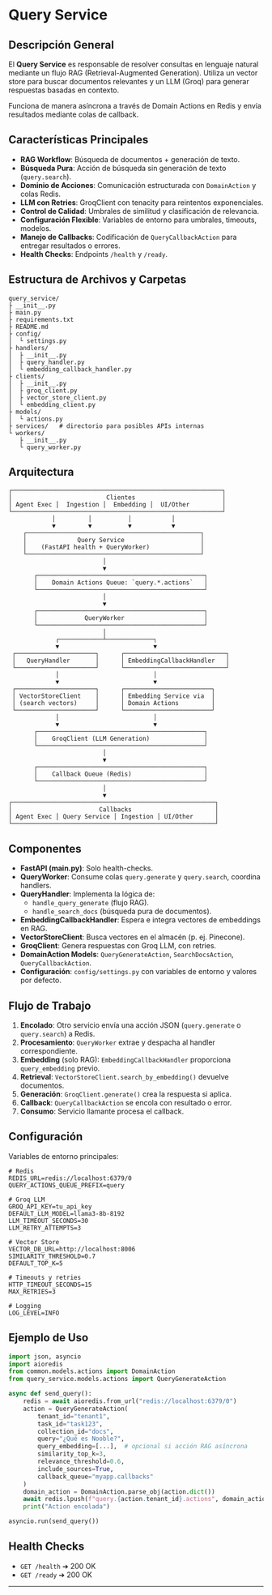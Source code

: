 # Query Service

## Descripción General

El **Query Service** es responsable de resolver consultas en lenguaje natural mediante un flujo RAG (Retrieval-Augmented Generation). Utiliza un vector store para buscar documentos relevantes y un LLM (Groq) para generar respuestas basadas en contexto.

Funciona de manera asíncrona a través de Domain Actions en Redis y envía resultados mediante colas de callback.

## Características Principales

- **RAG Workflow**: Búsqueda de documentos + generación de texto.
- **Búsqueda Pura**: Acción de búsqueda sin generación de texto (`query.search`).
- **Dominio de Acciones**: Comunicación estructurada con `DomainAction` y colas Redis.
- **LLM con Retries**: GroqClient con tenacity para reintentos exponenciales.
- **Control de Calidad**: Umbrales de similitud y clasificación de relevancia.
- **Configuración Flexible**: Variables de entorno para umbrales, timeouts, modelos.
- **Manejo de Callbacks**: Codificación de `QueryCallbackAction` para entregar resultados o errores.
- **Health Checks**: Endpoints `/health` y `/ready`.

## Estructura de Archivos y Carpetas

```plaintext
query_service/
├ __init__.py
├ main.py
├ requirements.txt
├ README.md
├ config/
│  └ settings.py
├ handlers/
│  ├ __init__.py
│  ├ query_handler.py
│  └ embedding_callback_handler.py
├ clients/
│  ├ __init__.py
│  ├ groq_client.py
│  ├ vector_store_client.py
│  └ embedding_client.py
├ models/
│  └ actions.py
├ services/   # directorio para posibles APIs internas
└ workers/
   ├ __init__.py
   └ query_worker.py
```

## Arquitectura

```plaintext
┌──────────────────────────────────────────────────────────┐
│                          Clientes                        │
│ Agent Exec │  Ingestion │  Embedding │  UI/Other         │
└──────────────────────────────────────────────────────────┘
            │         │          │           │
            ▼         ▼          ▼           ▼
    ┌────────────────────────────────────────────────┐
    │              Query Service                     │
    │    (FastAPI health + QueryWorker)              │
    └────────────────────────────────────────────────┘
                          │
                          ▼
       ┌──────────────────────────────────────────────┐
       │    Domain Actions Queue: `query.*.actions`   │
       └──────────────────────────────────────────────┘
                          │
                          ▼
       ┌──────────────────────────────────────────────┐
       │             QueryWorker                      │
       └──────────────────────────────────────────────┘
                          │
             ┌────────────┴─────────────┐
             ▼                          ▼
 ┌──────────────────────┐      ┌────────────────────────────┐
 │   QueryHandler       │      │ EmbeddingCallbackHandler   │
 └──────────────────────┘      └────────────────────────────┘
             │                          │
             ▼                          ▼
 ┌──────────────────────┐      ┌────────────────────────┐
 │ VectorStoreClient    │      │ Embedding Service via  │
 │ (search vectors)     │      │ Domain Actions         │
 └──────────────────────┘      └────────────────────────┘
             │                          │
             ▼                          ▼
       ┌──────────────────────────────────────────────┐
       │    GroqClient (LLM Generation)               │
       └──────────────────────────────────────────────┘
                          │
                          ▼
       ┌──────────────────────────────────────────────┐
       │    Callback Queue (Redis)                    │
       └──────────────────────────────────────────────┘
                          │
                          ▼
┌────────────────────────────────────────────────────────┐
│                        Callbacks                       │
│ Agent Exec │ Query Service │ Ingestion │ UI/Other      │
└────────────────────────────────────────────────────────┘
```

## Componentes

- **FastAPI (main.py)**: Solo health-checks.
- **QueryWorker**: Consume colas `query.generate` y `query.search`, coordina handlers.
- **QueryHandler**: Implementa la lógica de:
  - `handle_query_generate` (flujo RAG). 
  - `handle_search_docs` (búsqueda pura de documentos).
- **EmbeddingCallbackHandler**: Espera e integra vectores de embeddings en RAG.
- **VectorStoreClient**: Busca vectores en el almacén (p. ej. Pinecone).
- **GroqClient**: Genera respuestas con Groq LLM, con retries.
- **DomainAction Models**: `QueryGenerateAction`, `SearchDocsAction`, `QueryCallbackAction`.
- **Configuración**: `config/settings.py` con variables de entorno y valores por defecto.

## Flujo de Trabajo

1. **Encolado**: Otro servicio envía una acción JSON (`query.generate` o `query.search`) a Redis.
2. **Procesamiento**: `QueryWorker` extrae y despacha al handler correspondiente.
3. **Embedding** (solo RAG): `EmbeddingCallbackHandler` proporciona `query_embedding` previo.
4. **Retrieval**: `VectorStoreClient.search_by_embedding()` devuelve documentos.
5. **Generación**: `GroqClient.generate()` crea la respuesta si aplica.
6. **Callback**: `QueryCallbackAction` se encola con resultado o error.
7. **Consumo**: Servicio llamante procesa el callback.

## Configuración

Variables de entorno principales:

```env
# Redis
REDIS_URL=redis://localhost:6379/0
QUERY_ACTIONS_QUEUE_PREFIX=query

# Groq LLM
GROQ_API_KEY=tu_api_key
DEFAULT_LLM_MODEL=llama3-8b-8192
LLM_TIMEOUT_SECONDS=30
LLM_RETRY_ATTEMPTS=3

# Vector Store
VECTOR_DB_URL=http://localhost:8006
SIMILARITY_THRESHOLD=0.7
DEFAULT_TOP_K=5

# Timeouts y retries
HTTP_TIMEOUT_SECONDS=15
MAX_RETRIES=3

# Logging
LOG_LEVEL=INFO
```

## Ejemplo de Uso

```python
import json, asyncio
import aioredis
from common.models.actions import DomainAction
from query_service.models.actions import QueryGenerateAction

async def send_query():
    redis = await aioredis.from_url("redis://localhost:6379/0")
    action = QueryGenerateAction(
        tenant_id="tenant1",
        task_id="task123",
        collection_id="docs",
        query="¿Qué es Nooble?",
        query_embedding=[...],  # opcional si acción RAG asíncrona
        similarity_top_k=3,
        relevance_threshold=0.6,
        include_sources=True,
        callback_queue="myapp.callbacks"
    )
    domain_action = DomainAction.parse_obj(action.dict())
    await redis.lpush(f"query.{action.tenant_id}.actions", domain_action.json())
    print("Action encolada")

asyncio.run(send_query())
```

## Health Checks

- `GET /health` ➔ 200 OK
- `GET /ready`  ➔ 200 OK

---
